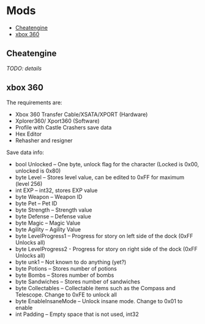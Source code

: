 # Mods

- [Cheatengine](#cheatengine)
- [xbox 360](#xbox360)

## <a name="cheatengine"></a>Cheatengine

*TODO: details*

## <a name="xbox360"></a>xbox 360

The requirements are:
- Xbox 360 Transfer Cable/XSATA/XPORT (Hardware)
- Xplorer360/ Xport360 (Software)
- Profile with Castle Crashers save data
- Hex Editor
- Rehasher and resigner

Save data info:
- bool Unlocked – One byte, unlock flag for the character (Locked is 0x00, unlocked is 0x80)
- byte Level – Stores level value, can be edited to 0xFF for maximum (level 256)
- int EXP – int32, stores EXP value
- byte Weapon – Weapon ID
- byte Pet – Pet ID
- byte Strength – Strength value
- byte Defense – Defense value
- byte Magic – Magic Value
- byte Agility – Agility Value
- byte LevelProgress1 – Progress for story on left side of the dock (0xFF Unlocks all)
- byte LevelProgress2 - Progress for story on right side of the dock (0xFF Unlocks all)
- byte unk1 – Not known to do anything (yet?)
- byte Potions – Stores number of potions
- byte Bombs – Stores number of bombs
- byte Sandwiches – Stores number of sandwiches
- byte Collectables – Collectable items such as the Compass and Telescope. Change to 0xFE to unlock all
- byte EnableInsaneMode – Unlock insane mode. Change to 0x01 to enable
- int Padding – Empty space that is not used, int32

